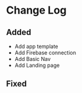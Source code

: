 # Change Log

## Added
- Add app template
- Add Firebase connection
- Add Basic Nav
- Add Landing page

## Fixed
